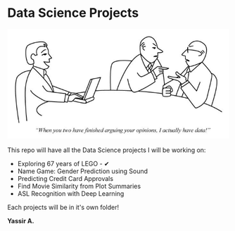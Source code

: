 # Data Science Projects

<p align="center">
  <img alt="Stello" src="https://github.com/Yassirr/Data-Science-Projects/blob/master/comic.jpg" /><p/>

This repo will have all the Data Science projects I will be working on:

* Exploring 67 years of LEGO - ✔
* Name Game: Gender Prediction using Sound
* Predicting Credit Card Approvals
* Find Movie Similarity from Plot Summaries
* ASL Recognition with Deep Learning

Each projects will be in it's own folder!

**Yassir A.**
